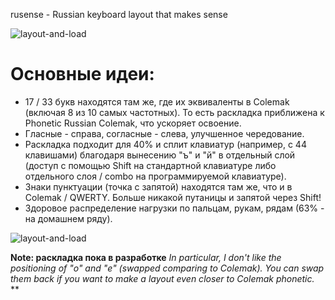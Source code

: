 rusense - Russian keyboard layout that makes sense 

![layout-and-load]("v1/pictures/layout-and-frequency.png")

# Основные идеи:
- 17 / 33 букв находятся там же, где их эквиваленты в Colemak (включая 8 из 10 самых частотных). То есть раскладка приближена к Phonetic Russian Colemak, что ускоряет освоение. 
- Гласные - справа, согласные - слева, улучшенное чередование.
- Раскладка подходит для 40% и сплит клавиатур (например, с 44 клавишами) благодаря вынесению "ъ" и "й" в отдельный слой (доступ с помощью Shift на стандартной клавиатуре либо отдельного слоя / combo на программируемой клавиатуре). 
- Знаки пунктуации (точка с запятой) находятся там же, что и в Colemak / QWERTY. Больше никакой путаницы и запятой через Shift!  
- Здоровое распределение нагрузки по пальцам, рукам, рядам (63% - на домашнем ряду).

![layout-and-load]("v1/pictures/fingers-and-hands-load.png")

**Note: раскладка пока в разработке**
*In particular, I don't like the positioning of "о" and "е" (swapped comparing to Colemak). You can swap them back if you want to make a layout even closer to Colemak phonetic.*
**
